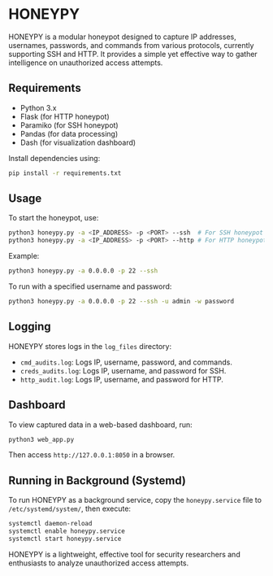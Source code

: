 # HONEYPY

HONEYPY is a modular honeypot designed to capture IP addresses, usernames, passwords, and commands from various protocols, currently supporting SSH and HTTP. It provides a simple yet effective way to gather intelligence on unauthorized access attempts.

## Requirements
- Python 3.x
- Flask (for HTTP honeypot)
- Paramiko (for SSH honeypot)
- Pandas (for data processing)
- Dash (for visualization dashboard)

Install dependencies using:
```sh
pip install -r requirements.txt
```

## Usage
To start the honeypot, use:
```sh
python3 honeypy.py -a <IP_ADDRESS> -p <PORT> --ssh  # For SSH honeypot
python3 honeypy.py -a <IP_ADDRESS> -p <PORT> --http # For HTTP honeypot
```
Example:
```sh
python3 honeypy.py -a 0.0.0.0 -p 22 --ssh
```

To run with a specified username and password:
```sh
python3 honeypy.py -a 0.0.0.0 -p 22 --ssh -u admin -w password
```

## Logging
HONEYPY stores logs in the `log_files` directory:
- `cmd_audits.log`: Logs IP, username, password, and commands.
- `creds_audits.log`: Logs IP, username, and password for SSH.
- `http_audit.log`: Logs IP, username, and password for HTTP.

## Dashboard
To view captured data in a web-based dashboard, run:
```sh
python3 web_app.py
```
Then access `http://127.0.0.1:8050` in a browser.

## Running in Background (Systemd)
To run HONEYPY as a background service, copy the `honeypy.service` file to `/etc/systemd/system/`, then execute:
```sh
systemctl daemon-reload
systemctl enable honeypy.service
systemctl start honeypy.service
```

HONEYPY is a lightweight, effective tool for security researchers and enthusiasts to analyze unauthorized access attempts.
